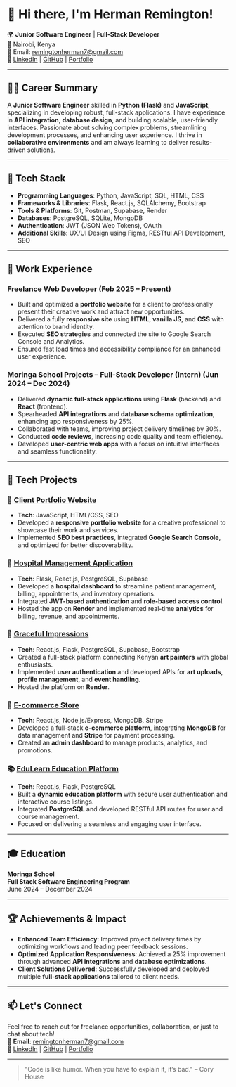 # 👋 Hi there, I'm Herman Remington!

🌍 **Junior Software Engineer** | **Full-Stack Developer**  
📍 Nairobi, Kenya  
📧 Email: remingtonherman7@gmail.com  
🔗 [LinkedIn](https://www.linkedin.com/in/herman-gathege-1a5197330) | [GitHub](https://github.com/Herman-Gathege) | [Portfolio](https://herman-gathege.github.io/portfolio/)

---

## 👨‍💻 Career Summary

A **Junior Software Engineer** skilled in **Python (Flask)** and **JavaScript**, specializing in developing robust, full-stack applications. I have experience in **API integration**, **database design**, and building scalable, user-friendly interfaces. Passionate about solving complex problems, streamlining development processes, and enhancing user experience. I thrive in **collaborative environments** and am always learning to deliver results-driven solutions.

---

## 🔧 Tech Stack

- **Programming Languages**: Python, JavaScript, SQL, HTML, CSS
- **Frameworks & Libraries**: Flask, React.js, SQLAlchemy, Bootstrap
- **Tools & Platforms**: Git, Postman, Supabase, Render
- **Databases**: PostgreSQL, SQLite, MongoDB
- **Authentication**: JWT (JSON Web Tokens), OAuth
- **Additional Skills**: UX/UI Design using Figma, RESTful API Development, SEO

---

## 💼 Work Experience

### Freelance Web Developer (Feb 2025 – Present)
- Built and optimized a **portfolio website** for a client to professionally present their creative work and attract new opportunities.
- Delivered a fully **responsive site** using **HTML**, **vanilla JS**, and **CSS** with attention to brand identity.
- Executed **SEO strategies** and connected the site to Google Search Console and Analytics.
- Ensured fast load times and accessibility compliance for an enhanced user experience.

### Moringa School Projects – Full-Stack Developer (Intern) (Jun 2024 – Dec 2024)
- Delivered **dynamic full-stack applications** using **Flask** (backend) and **React** (frontend).
- Spearheaded **API integrations** and **database schema optimization**, enhancing app responsiveness by 25%.
- Collaborated with teams, improving project delivery timelines by 30%.
- Conducted **code reviews**, increasing code quality and team efficiency.
- Developed **user-centric web apps** with a focus on intuitive interfaces and seamless functionality.

---

## 🔑 Tech Projects

### 💼 [Client Portfolio Website](https://github.com/Herman-Gathege/portfolio-website)
- **Tech**: JavaScript, HTML/CSS, SEO
- Developed a **responsive portfolio website** for a creative professional to showcase their work and services.
- Implemented **SEO best practices**, integrated **Google Search Console**, and optimized for better discoverability.

### 🏥 [Hospital Management Application](https://github.com/Herman-Gathege/hospital-management-app)
- **Tech**: Flask, React.js, PostgreSQL, Supabase
- Developed a **hospital dashboard** to streamline patient management, billing, appointments, and inventory operations.
- Integrated **JWT-based authentication** and **role-based access control**.
- Hosted the app on **Render** and implemented real-time **analytics** for billing, revenue, and appointments.

### 🎨 [Graceful Impressions](https://github.com/Herman-Gathege/graceful-impressions)
- **Tech**: React.js, Flask, PostgreSQL, Supabase, Bootstrap
- Created a full-stack platform connecting Kenyan **art painters** with global enthusiasts.
- Implemented **user authentication** and developed APIs for **art uploads**, **profile management**, and **event handling**.
- Hosted the platform on **Render**.

### 🛒 [E-commerce Store](https://github.com/Herman-Gathege/e-commerce-store)
- **Tech**: React.js, Node.js/Express, MongoDB, Stripe
- Developed a full-stack **e-commerce platform**, integrating **MongoDB** for data management and **Stripe** for payment processing.
- Created an **admin dashboard** to manage products, analytics, and promotions.

### 📚 [EduLearn Education Platform](https://github.com/Herman-Gathege/edu-learn-platform)
- **Tech**: React.js, Flask, PostgreSQL
- Built a **dynamic education platform** with secure user authentication and interactive course listings.
- Integrated **PostgreSQL** and developed RESTful API routes for user and course management.
- Focused on delivering a seamless and engaging user interface.

---

## 🎓 Education

**Moringa School**  
**Full Stack Software Engineering Program**  
June 2024 – December 2024

---

## 🏆 Achievements & Impact

- **Enhanced Team Efficiency**: Improved project delivery times by optimizing workflows and leading peer feedback sessions.
- **Optimized Application Responsiveness**: Achieved a 25% improvement through advanced **API integrations** and **database optimizations**.
- **Client Solutions Delivered**: Successfully developed and deployed multiple **full-stack applications** tailored to client needs.

---

## 📫 Let's Connect

Feel free to reach out for freelance opportunities, collaboration, or just to chat about tech!  
📧 **Email**: remingtonherman7@gmail.com  
🔗 [LinkedIn](https://www.linkedin.com/in/herman-gathege-1a5197330) | [GitHub](https://github.com/Herman-Gathege) | [Portfolio](https://herman-gathege.github.io/portfolio/)

---

> "Code is like humor. When you have to explain it, it’s bad." – Cory House
